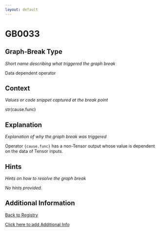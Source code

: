 ```yaml
---
layout: default
---
```

# GB0033

## Graph-Break Type
*Short name describing what triggered the graph break*

Data dependent operator

## Context
*Values or code snippet captured at the break point*

str(cause.func)

## Explanation
*Explanation of why the graph break was triggered*

Operator `{cause.func}` has a non-Tensor output whose value is dependent on the data of Tensor inputs.

## Hints
*Hints on how to resolve the graph break*

*No hints provided.*


## Additional Information

<!-- ADDITIONAL INFORMATION START - Add custom information below this line -->

<!-- ADDITIONAL INFORMATION END -->

[Back to Registry](../index.html)

[Click here to add Additional Info](https://github.com/pytorch-labs/compile-graph-break-site/edit/main/docs/gb/gb0033.md)
